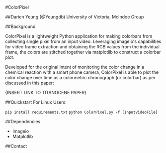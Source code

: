 #ColorPixel 

##Darien Yeung (@Yeungdb)
University of Victoria, McIndoe Group

##Background

ColorPixel is a lightweight Python application for making colorbars from collecting single pixel from an input video. Leveraging imageio's capabilities for video frame extraction and obtaining the RGB values from the individual frame, the colors are stitched together via matplotlib to construct a colorbar plot. 

Developed for the original intent of monitoring the color change in a chemical reaction with a smart phone camera, ColorPixel is able to plot the color change over time as a colormetric chronograph (or colorbar) as per discussed in this paper: 

   {INSERT LINK TO TITANOCENE PAPER}

##Quickstart
For Linux Users:

`pip install requirements.txt`
`python ColorPixel.py -f [InputVideoFile]`

##Dependencies

 - Imageio
 - Matplotlib

##Contact

